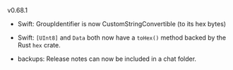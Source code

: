 v0.68.1

- Swift: GroupIdentifier is now CustomStringConvertible (to its hex bytes)

- Swift: `[UInt8]` and `Data` both now have a `toHex()` method backed by the Rust `hex` crate.

- backups: Release notes can now be included in a chat folder.
